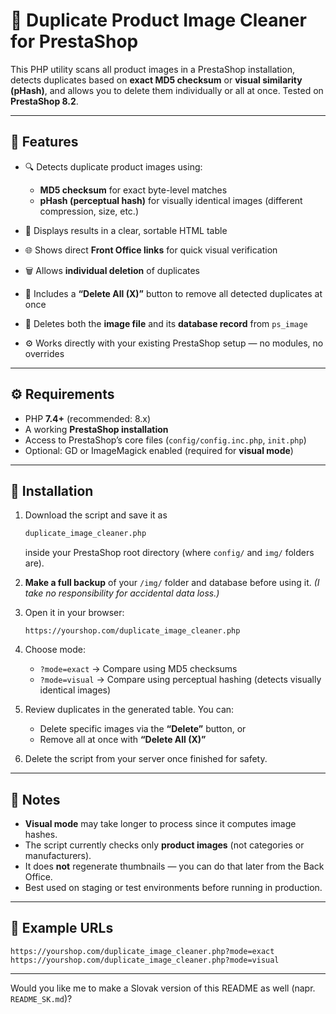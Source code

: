 # 🧹 Duplicate Product Image Cleaner for PrestaShop

This PHP utility scans all product images in a PrestaShop installation, detects duplicates based on **exact MD5 checksum** or **visual similarity (pHash)**, and allows you to delete them individually or all at once.
Tested on **PrestaShop 8.2**.

---

## 🚀 Features

* 🔍 Detects duplicate product images using:

  * **MD5 checksum** for exact byte-level matches
  * **pHash (perceptual hash)** for visually identical images (different compression, size, etc.)
* 🧾 Displays results in a clear, sortable HTML table
* 🌐 Shows direct **Front Office links** for quick visual verification
* 🗑 Allows **individual deletion** of duplicates
* 🧨 Includes a **“Delete All (X)”** button to remove all detected duplicates at once
* 💾 Deletes both the **image file** and its **database record** from `ps_image`
* ⚙️ Works directly with your existing PrestaShop setup — no modules, no overrides

---

## ⚙️ Requirements

* PHP **7.4+** (recommended: 8.x)
* A working **PrestaShop installation**
* Access to PrestaShop’s core files (`config/config.inc.php`, `init.php`)
* Optional: GD or ImageMagick enabled (required for **visual mode**)

---

## 📂 Installation

1. Download the script and save it as

   ```bash
   duplicate_image_cleaner.php
   ```

   inside your PrestaShop root directory (where `config/` and `img/` folders are).

2. **Make a full backup** of your `/img/` folder and database before using it.
   *(I take no responsibility for accidental data loss.)*

3. Open it in your browser:

   ```
   https://yourshop.com/duplicate_image_cleaner.php
   ```

4. Choose mode:

   * `?mode=exact` → Compare using MD5 checksums
   * `?mode=visual` → Compare using perceptual hashing (detects visually identical images)

5. Review duplicates in the generated table.
   You can:

   * Delete specific images via the **“Delete”** button, or
   * Remove all at once with **“Delete All (X)”**

6. Delete the script from your server once finished for safety.

---

## 🧠 Notes

* **Visual mode** may take longer to process since it computes image hashes.
* The script currently checks only **product images** (not categories or manufacturers).
* It does **not** regenerate thumbnails — you can do that later from the Back Office.
* Best used on staging or test environments before running in production.

---

## 📸 Example URLs

```
https://yourshop.com/duplicate_image_cleaner.php?mode=exact
https://yourshop.com/duplicate_image_cleaner.php?mode=visual
```

---

Would you like me to make a Slovak version of this README as well (napr. `README_SK.md`)?
